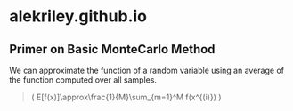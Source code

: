 # alekriley.github.io

## Primer on Basic MonteCarlo Method
We can approximate the function of a random variable using an average of the function computed over all samples.
> ( E[f(x)]\approx\frac{1}{M}\sum_{m=1}^M f(x^{(i)}) \)
